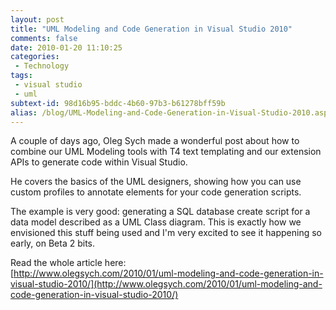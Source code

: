 ```yaml
---
layout: post
title: "UML Modeling and Code Generation in Visual Studio 2010"
comments: false
date: 2010-01-20 11:10:25
categories:
 - Technology
tags:
 - visual studio
 - uml
subtext-id: 98d16b95-bddc-4b60-97b3-b61278bff59b
alias: /blog/UML-Modeling-and-Code-Generation-in-Visual-Studio-2010.aspx
---
```



A couple of days ago, Oleg Sych made a wonderful post about how to combine our UML Modeling tools with T4 text templating and our extension APIs to generate code within Visual Studio.

He covers the basics of the UML designers, showing how you can use custom profiles to annotate elements for your code generation scripts.

The example is very good: generating a SQL database create script for a data model described as a UML Class diagram. This is exactly how we envisioned this stuff being used and I'm very excited to see it happening so early, on Beta 2 bits.

Read the whole article here:   
[http://www.olegsych.com/2010/01/uml-modeling-and-code-generation-in-visual-studio-2010/](http://www.olegsych.com/2010/01/uml-modeling-and-code-generation-in-visual-studio-2010/)
